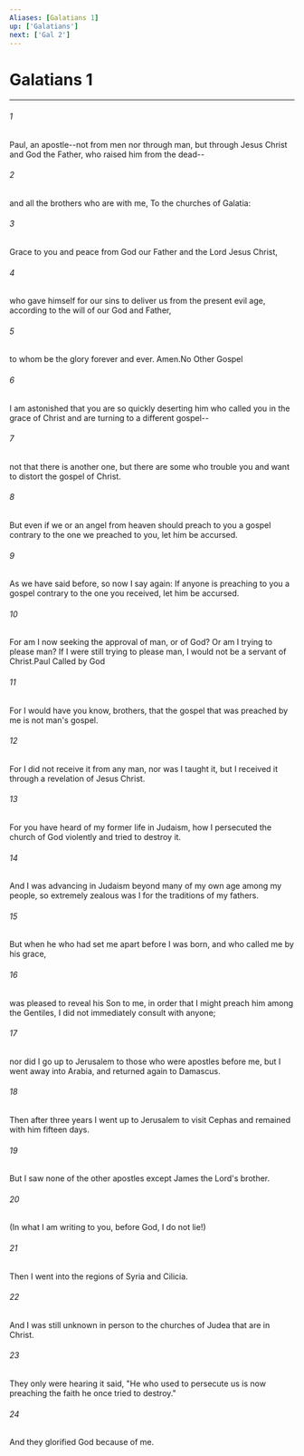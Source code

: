 ```yaml
---
Aliases: [Galatians 1]
up: ['Galatians']
next: ['Gal 2']
---
```

# Galatians 1

***

 

###### 1 
Paul, an apostle--not from men nor through man, but through Jesus Christ and God the Father, who raised him from the dead-- 
 

###### 2 
and all the brothers who are with me,
 To the churches of Galatia:
 
 

###### 3 
Grace to you and peace from God our Father and the Lord Jesus Christ, 
 

###### 4 
who gave himself for our sins to deliver us from the present evil age, according to the will of our God and Father, 
 

###### 5 
to whom be the glory forever and ever. Amen.No Other Gospel
 
 

###### 6 
I am astonished that you are so quickly deserting him who called you in the grace of Christ and are turning to a different gospel-- 
 

###### 7 
not that there is another one, but there are some who trouble you and want to distort the gospel of Christ. 
 

###### 8 
But even if we or an angel from heaven should preach to you a gospel contrary to the one we preached to you, let him be accursed. 
 

###### 9 
As we have said before, so now I say again: If anyone is preaching to you a gospel contrary to the one you received, let him be accursed.
 
 

###### 10 
For am I now seeking the approval of man, or of God? Or am I trying to please man? If I were still trying to please man, I would not be a servant of Christ.Paul Called by God
 
 

###### 11 
For I would have you know, brothers, that the gospel that was preached by me is not man's gospel. 
 

###### 12 
For I did not receive it from any man, nor was I taught it, but I received it through a revelation of Jesus Christ. 
 

###### 13 
For you have heard of my former life in Judaism, how I persecuted the church of God violently and tried to destroy it. 
 

###### 14 
And I was advancing in Judaism beyond many of my own age among my people, so extremely zealous was I for the traditions of my fathers. 
 

###### 15 
But when he who had set me apart before I was born, and who called me by his grace, 
 

###### 16 
was pleased to reveal his Son to me, in order that I might preach him among the Gentiles, I did not immediately consult with anyone; 
 

###### 17 
nor did I go up to Jerusalem to those who were apostles before me, but I went away into Arabia, and returned again to Damascus.
 
 

###### 18 
Then after three years I went up to Jerusalem to visit Cephas and remained with him fifteen days. 
 

###### 19 
But I saw none of the other apostles except James the Lord's brother. 
 

###### 20 
(In what I am writing to you, before God, I do not lie!) 
 

###### 21 
Then I went into the regions of Syria and Cilicia. 
 

###### 22 
And I was still unknown in person to the churches of Judea that are in Christ. 
 

###### 23 
They only were hearing it said, "He who used to persecute us is now preaching the faith he once tried to destroy." 
 

###### 24 
And they glorified God because of me.
 
